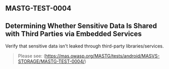 ##  MASTG-TEST-0004

## Determining Whether Sensitive Data Is Shared with Third Parties via Embedded Services

Verify that sensitive data isn't leaked through third-party libraries/services.

> Please see: (https://mas.owasp.org/MASTG/tests/android/MASVS-STORAGE/MASTG-TEST-0004/)